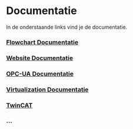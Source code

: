 # Documentatie

In de onderstaande links vind je de documentatie.

### [Flowchart Documentatie](pages/flowchart.md)
### [Website Documentatie](pages/Website.md)
### [OPC-UA Documentatie](pages/OPCUA.md)
### [Virtualization Documentatie](pages/Virtualization.md)
### [TwinCAT](pages/TwinCAT.md)
### ...
